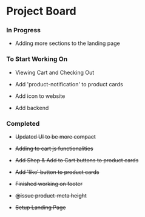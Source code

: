 # Project Board

### In Progress

-   Adding more sections to the landing page

### To Start Working On

-   Viewing Cart and Checking Out

-   Add 'product-notification' to product cards

-   Add icon to website

-   Add backend

### Completed

-   ~~Updated UI to be more compact~~

-   ~~Adding to cart js functionalities~~

-   ~~Add Shop & Add to Cart buttons to product cards~~

-   ~~Add 'like' button to product cards~~

-   ~~Finished working on footer~~

-   ~~@issue product-meta height~~

-   ~~Setup Landing Page~~
